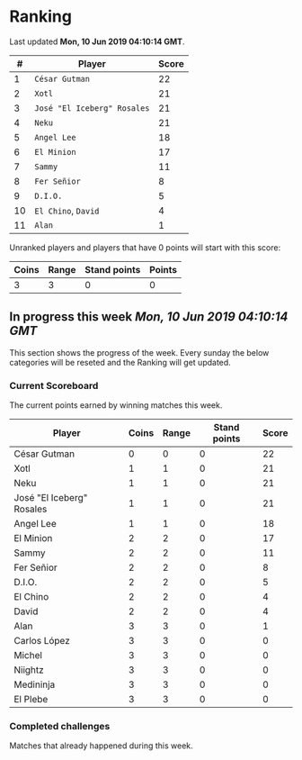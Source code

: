 # Ranking

Last updated **Mon, 10 Jun 2019 04:10:14 GMT**.

|#|Player|Score|
|-|------|-----|
|1|`César Gutman`|22|
|2|`Xotl`|21|
|3|`José "El Iceberg" Rosales`|21|
|4|`Neku`|21|
|5|`Angel Lee`|18|
|6|`El Minion`|17|
|7|`Sammy`|11|
|8|`Fer Señior`|8|
|9|`D.I.O.`|5|
|10|`El Chino`, `David`|4|
|11|`Alan`|1|

Unranked players and players that have 0 points will start with this score:

|Coins|Range|Stand points|Points|
|-----|-----|------------|------|
|3|3|0|0|

## In progress this week *Mon, 10 Jun 2019 04:10:14 GMT*
This section shows the progress of the week. Every sunday the below categories will be reseted and the Ranking will get updated.

### Current Scoreboard
The current points earned by winning matches this week.

|Player|Coins|Range|Stand points|Score|
|------|-----|-----|------------|-----|
|César Gutman|0|0|0|22|
|Xotl|1|1|0|21|
|Neku|1|1|0|21|
|José "El Iceberg" Rosales|1|1|0|21|
|Angel Lee|1|1|0|18|
|El Minion|2|2|0|17|
|Sammy|2|2|0|11|
|Fer Señior|2|2|0|8|
|D.I.O.|2|2|0|5|
|El Chino|2|2|0|4|
|David|2|2|0|4|
|Alan|3|3|0|1|
|Carlos López|3|3|0|0|
|Michel|3|3|0|0|
|Niightz|3|3|0|0|
|Medininja|3|3|0|0|
|El Plebe|3|3|0|0|

### Completed challenges
Matches that already happened during this week.


